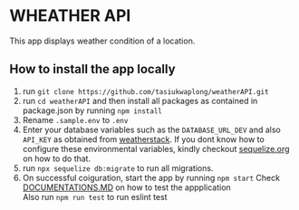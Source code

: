 # WHEATHER API
This app displays weather condition of a location. 

## How to install the app locally
1. run `git clone https://github.com/tasiukwaplong/weatherAPI.git`
2. run `cd weatherAPI` and then install all packages as contained in package.json by running `npm install`
3. Rename `.sample.env` to `.env`
4. Enter your database variables such as the `DATABASE_URL_DEV` and also `API_KEY` as obtained from [weatherstack](https://weatherstack.com/). If you dont know how to configure these environmental variables, kindly checkout [sequelize.org](https://sequelize.org/master/) on how to do that.
5. run `npx sequelize db:migrate` to run all migrations.
6. On successful coiguration, start the app by running `npm start`
Check [DOCUMENTATIONS.MD](DOCUMENTATIONS.MD) on how to test the appplication  
Also  run `npm run test` to run eslint test